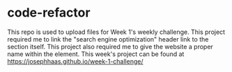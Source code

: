 # code-refactor
This repo is used to upload files for Week 1's weekly challenge.
This project required me to link the "search engine optimization" header link to the section itself.
This project also required me to give the website a proper name within the <head> element.
This week's project can be found at https://josephhaas.github.io/week-1-challenge/

